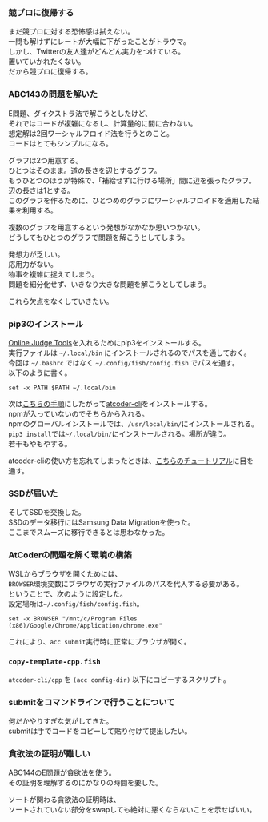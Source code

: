 ### 競プロに復帰する

まだ競プロに対する恐怖感は拭えない。  
一問も解けずにレートが大幅に下がったことがトラウマ。  
しかし、Twitterの友人達がどんどん実力をつけている。  
置いていかれたくない。  
だから競プロに復帰する。  

### ABC143の問題を解いた

E問題、ダイクストラ法で解こうとしたけど、  
それではコードが複雑になるし、計算量的に間に合わない。  
想定解は2回ワーシャルフロイド法を行うとのこと。  
コードはとてもシンプルになる。  

グラフは2つ用意する。  
ひとつはそのまま。道の長さを辺とするグラフ。  
もうひとつのほうが特殊で、「補給せずに行ける場所」間に辺を張ったグラフ。  
辺の長さは1とする。  
このグラフを作るために、ひとつめのグラフにワーシャルフロイドを適用した結果を利用する。  

複数のグラフを用意するという発想がなかなか思いつかない。  
どうしてもひとつのグラフで問題を解こうとしてしまう。  

発想力が乏しい。  
応用力がない。  
物事を複雑に捉えてしまう。  
問題を細分化せず、いきなり大きな問題を解こうとしてしまう。

これら欠点をなくしていきたい。

### pip3のインストール

[Online Judge Tools](https://github.com/kmyk/online-judge-tools)を入れるためにpip3をインストールする。  
実行ファイルは `~/.local/bin` にインストールされるのでパスを通しておく。  
今回は `~/.bashrc` ではなく `~/.config/fish/config.fish` でパスを通す。  
以下のように書く。

```fish
set -x PATH $PATH ~/.local/bin
```

次は[こちらの手順](http://tatamo.81.la/blog/2018/12/07/atcoder-cli-tutorial/)にしたがって[atcoder-cli](https://github.com/Tatamo/atcoder-cli)をインストールする。  
npmが入っていないのでそちらから入れる。  
npmのグローバルインストールでは、`/usr/local/bin/`にインストールされる。  
`pip3 install`では`~/.local/bin/`にインストールされる。場所が違う。  
若干もやもやする。

atcoder-cliの使い方を忘れてしまったときは、[こちらのチュートリアル](http://tatamo.81.la/blog/2018/12/07/atcoder-cli-tutorial/)に目を通す。

### SSDが届いた

そしてSSDを交換した。  
SSDのデータ移行にはSamsung Data Migrationを使った。  
ここまでスムーズに移行できるとは思わなかった。

### AtCoderの問題を解く環境の構築

WSLからブラウザを開くためには、  
`BROWSER`環境変数にブラウザの実行ファイルのパスを代入する必要がある。  
ということで、次のように設定した。  
設定場所は`~/.config/fish/config.fish`。

```
set -x BROWSER "/mnt/c/Program Files (x86)/Google/Chrome/Application/chrome.exe"
```

これにより、`acc submit`実行時に正常にブラウザが開く。

### `copy-template-cpp.fish`

`atcoder-cli/cpp` を `(acc config-dir)` 以下にコピーするスクリプト。  

### submitをコマンドラインで行うことについて

何だかやりすぎな気がしてきた。  
submitは手でコードをコピーして貼り付けて提出したい。  

### 貪欲法の証明が難しい

ABC144のE問題が貪欲法を使う。  
その証明を理解するのにかなりの時間を要した。  

ソートが関わる貪欲法の証明時は、  
ソートされていない部分をswapしても絶対に悪くならないことを示せばいい。  
